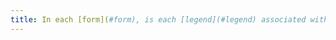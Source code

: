 ```yaml
---
title: In each [form](#form), is each [legend](#legend) associated with a grouping of [fields of the same nature](#fields-of-the-same-nature) relevant?
---
```

